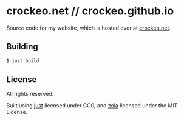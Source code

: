 # crockeo.net // crockeo.github.io

Source code for my website, which is hosted over at [crockeo.net](https://crockeo.net).

## Building

```sh
$ just build
```

## License

All rights reserved.

Built using [just](https://github.com/casey/just) licensed under CC0,
and [zola](https://github.com/getzola/zola) licensed under the MIT License.
